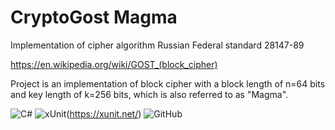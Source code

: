 # CryptoGost Magma
Implementation of cipher algorithm Russian Federal standard 28147-89

https://en.wikipedia.org/wiki/GOST_(block_cipher)

Project is an implementation of block cipher with a block length of n=64 bits and key length of k=256 bits, which is also
referred to as "Magma".

![C#](https://img.shields.io/badge/c%23-%23121011.svg?color=blue&style=for-the-badge&logo=c-sharp&logoColor=white)
![xUnit](https://img.shields.io/badge/xUnit-%23121011.svg?color=lightgray&style=for-the-badge&logo=xunit&logoColor=black)(https://xunit.net/)
![GitHub](https://img.shields.io/badge/github-%23121011.svg?style=for-the-badge&logo=github&logoColor=white)
